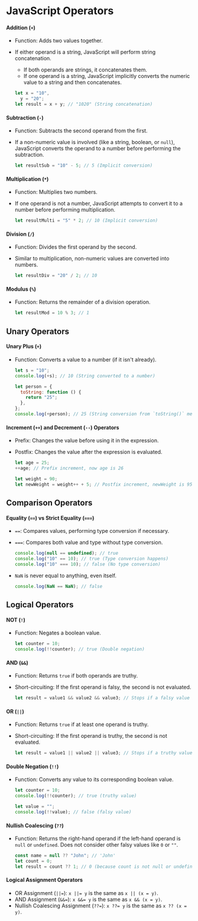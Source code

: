 # JavaScript Operators

#### Addition (`+`)

- Function: Adds two values together.
- If either operand is a string, JavaScript will perform string concatenation.

  - If both operands are strings, it concatenates them.
  - If one operand is a string, JavaScript implicitly converts the numeric value to a string and then concatenates.

  ```javascript
  let x = "10",
    y = "20";
  let result = x + y; // "1020" (String concatenation)
  ```

#### Subtraction (`-`)

- Function: Subtracts the second operand from the first.
- If a non-numeric value is involved (like a string, boolean, or `null`), JavaScript converts the operand to a number before performing the subtraction.

  ```javascript
  let resultSub = "10" - 5; // 5 (Implicit conversion)
  ```

#### Multiplication (`*`)

- Function: Multiplies two numbers.
- If one operand is not a number, JavaScript attempts to convert it to a number before performing multiplication.

  ```javascript
  let resultMulti = "5" * 2; // 10 (Implicit conversion)
  ```

#### Division (`/`)

- Function: Divides the first operand by the second.
- Similar to multiplication, non-numeric values are converted into numbers.

  ```javascript
  let resultDiv = "20" / 2; // 10
  ```

#### Modulus (`%`)

- Function: Returns the remainder of a division operation.

  ```javascript
  let resultMod = 10 % 3; // 1
  ```

## Unary Operators

#### Unary Plus (`+`)

- Function: Converts a value to a number (if it isn't already).

  ```javascript
  let s = "10";
  console.log(+s); // 10 (String converted to a number)

  let person = {
    toString: function () {
      return "25";
    },
  };
  console.log(+person); // 25 (String conversion from `toString()` method)
  ```

#### Increment (`++`) and Decrement (`--`) Operators

- Prefix: Changes the value before using it in the expression.
- Postfix: Changes the value after the expression is evaluated.

  ```javascript
  let age = 25;
  ++age; // Prefix increment, now age is 26

  let weight = 90;
  let newWeight = weight++ + 5; // Postfix increment, newWeight is 95, weight becomes 91
  ```

## Comparison Operators

#### Equality (`==`) vs Strict Equality (`===`)

- `==`: Compares values, performing type conversion if necessary.
- `===`: Compares both value and type without type conversion.

  ```javascript
  console.log(null == undefined); // true
  console.log("10" == 10); // true (Type conversion happens)
  console.log("10" === 10); // false (No type conversion)
  ```

- `NaN` is never equal to anything, even itself.
  ```javascript
  console.log(NaN == NaN); // false
  ```

## Logical Operators

#### NOT (`!`)

- Function: Negates a boolean value.

  ```javascript
  let counter = 10;
  console.log(!!counter); // true (Double negation)
  ```

#### AND (`&&`)

- Function: Returns `true` if both operands are truthy.
- Short-circuiting: If the first operand is falsy, the second is not evaluated.

  ```javascript
  let result = value1 && value2 && value3; // Stops if a falsy value is found
  ```

#### OR (`||`)

- Function: Returns `true` if at least one operand is truthy.
- Short-circuiting: If the first operand is truthy, the second is not evaluated.

  ```javascript
  let result = value1 || value2 || value3; // Stops if a truthy value is found
  ```

#### Double Negation (`!!`)

- Function: Converts any value to its corresponding boolean value.

  ```javascript
  let counter = 10;
  console.log(!!counter); // true (truthy value)

  let value = "";
  console.log(!!value); // false (falsy value)
  ```

#### Nullish Coalescing (`??`)

- Function: Returns the right-hand operand if the left-hand operand is `null` or `undefined`. Does not consider other falsy values like `0` or `""`.

  ```javascript
  const name = null ?? "John"; // 'John'
  let count = 0;
  let result = count ?? 1; // 0 (because count is not null or undefined)
  ```

#### Logical Assignment Operators

- OR Assignment (`||=`): `x ||= y` is the same as `x || (x = y)`.
- AND Assignment (`&&=`): `x &&= y` is the same as `x && (x = y)`.
- Nullish Coalescing Assignment (`??=`): `x ??= y` is the same as `x ?? (x = y)`.
